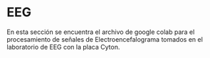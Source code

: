 # EEG
En esta sección se encuentra el archivo de google colab para el procesamiento de señales de Electroencefalograma tomados en el laboratorio de EEG con la placa Cyton. 
